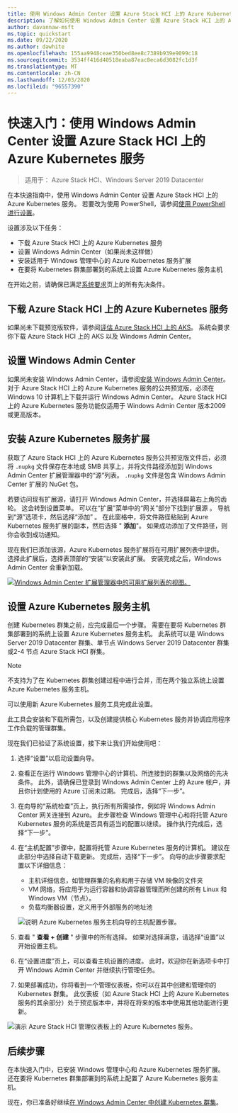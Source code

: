 ```yaml
---
title: 使用 Windows Admin Center 设置 Azure Stack HCI 上的 Azure Kubernetes 服务的快速入门
description: 了解如何使用 Windows Admin Center 设置 Azure Stack HCI 上的 Azure Kubernetes 服务
author: davannaw-msft
ms.topic: quickstart
ms.date: 09/22/2020
ms.author: dawhite
ms.openlocfilehash: 155aa9948ceae350bed8ee8c7389b939e9099c18
ms.sourcegitcommit: 3534ff416d40518eaba87eac8eca6d3082fc1d3f
ms.translationtype: MT
ms.contentlocale: zh-CN
ms.lasthandoff: 12/03/2020
ms.locfileid: "96557390"
---
```

# <a name="quickstart-set-up-azure-kubernetes-service-on-azure-stack-hci-using-windows-admin-center"></a>快速入门：使用 Windows Admin Center 设置 Azure Stack HCI 上的 Azure Kubernetes 服务

> 适用于： Azure Stack HCI、Windows Server 2019 Datacenter

在本快速指南中，使用 Windows Admin Center 设置 Azure Stack HCI 上的 Azure Kubernetes 服务。 若要改为使用 PowerShell，请参阅[使用 PowerShell 进行设置](setup-powershell.md)。

设置涉及以下任务：

* 下载 Azure Stack HCI 上的 Azure Kubernetes 服务
* 设置 Windows Admin Center（如果尚未这样做）
* 安装适用于 Windows 管理中心的 Azure Kubernetes 服务扩展
* 在要将 Kubernetes 群集部署到的系统上设置 Azure Kubernetes 服务主机

在开始之前，请确保已满足[系统要求](.\system-requirements.md)页上的所有先决条件。

## <a name="download-azure-kubernetes-service-on-azure-stack-hci"></a>下载 Azure Stack HCI 上的 Azure Kubernetes 服务

如果尚未下载预览版软件，请参阅[评估 Azure Stack HCI 上的 AKS](https://aka.ms/AKS-HCI-Evaluate)。 系统会要求你下载 Azure Stack HCI 上的 AKS 以及 Windows Admin Center。

## <a name="setting-up-windows-admin-center"></a>设置 Windows Admin Center

如果尚未安装 Windows Admin Center，请参阅[安装 Windows Admin Center](/windows-server/manage/windows-admin-center/deploy/install)。 对于 Azure Stack HCI 上的 Azure Kubernetes 服务的公共预览版，必须在 Windows 10 计算机上下载并运行 Windows Admin Center。 Azure Stack HCI 上的 Azure Kubernetes 服务功能仅适用于 Windows Admin Center 版本2009 或更高版本。

## <a name="installing-the-azure-kubernetes-service-extension"></a>安装 Azure Kubernetes 服务扩展

获取了 Azure Stack HCI 上的 Azure Kubernetes 服务公共预览版文件后，必须将 `.nupkg` 文件保存在本地或 SMB 共享上，并将文件路径添加到 Windows Admin Center 扩展管理器中的“源”列表。 `.nupkg` 文件是包含 Windows Admin Center 扩展的 NuGet 包。

若要访问现有扩展源，请打开 Windows Admin Center，并选择屏幕右上角的齿轮。 这会转到设置菜单。 可以在“扩展”菜单中的“网关”部分下找到扩展源 。 导航到“源”选项卡，然后选择“添加” 。 在此窗格中，将文件路径粘贴到 Azure Kubernetes 服务扩展的副本，然后选择 " **添加**"。 如果成功添加了文件路径，则你会收到成功通知。 

现在我们已添加该源，Azure Kubernetes 服务扩展将在可用扩展列表中提供。 选择此扩展后，选择表顶部的“安装”以安装此扩展。 安装完成之后，Windows Admin Center 会重新加载。 

[ ![Windows Admin Center 扩展管理器中的可用扩展列表的视图。](.\media\setup\extension-manager.png) ](.\media\setup\extension-manager.png#lightbox)

## <a name="setting-up-an-azure-kubernetes-service-host"></a>设置 Azure Kubernetes 服务主机

创建 Kubernetes 群集之前，应完成最后一个步骤。 需要在要将 Kubernetes 群集部署到的系统上设置 Azure Kubernetes 服务主机。 此系统可以是 Windows Server 2019 Datacenter 群集、单节点 Windows Server 2019 Datacenter 群集或2-4 节点 Azure Stack HCI 群集。 

> [!NOTE] 
> 不支持为了在 Kubernetes 群集创建过程中进行合并，而在两个独立系统上设置 Azure Kubernetes 服务主机。 

可以使用新 Azure Kubernetes 服务工具完成此设置。 

此工具会安装和下载所需包，以及创建提供核心 Kubernetes 服务并协调应用程序工作负载的管理群集。 


现在我们已验证了系统设置，接下来让我们开始使用吧： 
1. 选择“设置”以启动设置向导。
2. 查看正在运行 Windows 管理中心的计算机、所连接到的群集以及网络的先决条件。 此外，请确保已登录到 Windows Admin Center 上的 Azure 帐户，并且你计划使用的 Azure 订阅未过期。 完成后，选择“下一步”。
3. 在向导的“系统检查”页上，执行所有所需操作，例如将 Windows Admin Center 网关连接到 Azure。 此步骤检查 Windows 管理中心和将托管 Azure Kubernetes 服务的系统是否具有适当的配置以继续。 操作执行完成后，选择“下一步”。
4. 在“主机配置”步骤中，配置将托管 Azure Kubernetes 服务的计算机。 建议在此部分中选择自动下载更新。 完成后，选择“下一步”。 向导的此步骤要求配置以下详细信息：
    * 主机详细信息，如管理群集的名称和用于存储 VM 映像的文件夹
    * VM 网络，将应用于为运行容器和协调容器管理而所创建的所有 Linux 和 Windows VM（节点）。 
    * 负载均衡器设置，定义用于外部服务的地址池

    ![说明 Azure Kubernetes 服务主机向导的主机配置步骤。](.\media\setup\host-configuration.png)

5. 查看 " **查看 + 创建** " 步骤中的所有选择。 如果对选择满意，请选择“设置”以开始设置主机。 
6. 在“设置进度”页上，可以查看主机设置的进度。 此时，欢迎你在新选项卡中打开 Windows Admin Center 并继续执行管理任务。 
7. 如果部署成功，你将看到一个管理仪表板，你可以在其中创建和管理你的 Kubernetes 群集。 此仪表板（如 Azure Stack HCI 上的 Azure Kubernetes 服务的其余部分）处于预览版本中，并将在将来的版本中使用其他功能进行更新。 
 
  ![演示 Azure Stack HCI 管理仪表板上的 Azure Kubernetes 服务。](.\media\setup\dashboard.png)
 
## <a name="next-steps"></a>后续步骤

在本快速入门中，已安装 Windows 管理中心和 Azure Kubernetes 服务扩展。 还在要将 Kubernetes 群集部署到的系统上配置了 Azure Kubernetes 服务主机。

现在，你已准备好继续[在 Windows Admin Center 中创建 Kubernetes 群集](create-kubernetes-cluster.md)。
